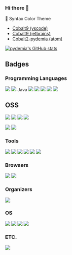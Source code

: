 ### Hi there 👋

🌈 Syntax Color Theme
- [Cobalt9 (vscode)](https://github.com/pydemia/cobalt9-vscode)
- [Cobalt9 (jetbrains)](https://github.com/pydemia/cobalt9-jetbrains)
- [Cobalt2-pydemia (atom)](https://github.com/pydemia/pydemia-atom-syntax)

[![pydemia's GitHub stats](https://github-readme-stats.vercel.app/api?username=pydemia&theme=cobalt2)](https://github.com/anuraghazra/github-readme-stats)

<!--
**pydemia/pydemia** is a ✨ _special_ ✨ repository because its `README.md` (this file) appears on your GitHub profile.

Here are some ideas to get you started:

- 🔭 I’m currently working on ...
- 🌱 I’m currently learning ...
- 👯 I’m looking to collaborate on ...
- 🤔 I’m looking for help with ...
- 💬 Ask me about ...
- 📫 How to reach me: ...
- 😄 Pronouns: ...
- ⚡ Fun fact: ...
✨🎨🌈
:white_check_mark:
:no_entry:

:heavy_check_mark: :white_check_mark:
:x: :no_entry:
:warning:

:bulb: :bell:
:speech_balloon:
:star: :zap:
:grey_question:

:+1:
:-1:
:trophy:

:trophy::bell::point_right::speech_balloon::mega::loudspeaker::four_leaf_clover::seedling::hourglass::whale::collision::zap::cloud::star::sunny::ok_hand::hand::grey_question::lock::bulb::pushpin::x::ballot_box_with_check::no_entry::no_entry_sign::negative_squared_cross_mark::heavy_check_mark::o::heavy_exclamation_mark::heavy_multiplication_x::heavy_plus_sign::heavy_minus_sign::red_circle::white_check_mark::exclamation:
-->


## Badges

### Programming Languages
<a href="https://simpleicons.org/icons/python.svg" target="_blank"><img src="https://img.shields.io/badge/Python-3776AB?style=flat-square&logo=python&logoColor=white"/></a>
<a href="https://simpleicons.org/icons/c.svg" target="_blank"><img src="https://img.shields.io/badge/C-A8B9CC?style=flat-square&logo=c&logoColor=white"/></a>
Java
<a href="https://simpleicons.org/icons/kotlin.svg" target="_blank"><img src="https://img.shields.io/badge/Kotlin-7F52FF?style=flat-square&logo=kotlin&logoColor=white"/></a>
<a href="https://simpleicons.org/icons/javascript.svg" target="_blank"><img src="https://img.shields.io/badge/Javascript-F7DF1E?style=flat-square&logo=javascript&logoColor=white"/></a>
<a href="https://simpleicons.org/icons/typescript.svg" target="_blank"><img src="https://img.shields.io/badge/Typescript-3178C6?style=flat-square&logo=typescript&logoColor=white"/></a>
<a href="https://simpleicons.org/icons/julia.svg" target="_blank"><img src="https://img.shields.io/badge/Julia-9558B2?style=flat-square&logo=julia&logoColor=white"/></a>
<a href="https://simpleicons.org/icons/go.svg" target="_blank"><img src="https://img.shields.io/badge/Go-00ADD8?style=flat-square&logo=go&logoColor=white"/></a>


## OSS

<a href="https://simpleicons.org/icons/docker.svg" target="_blank"><img src="https://img.shields.io/badge/Docker-2496ED?style=flat-square&logo=docker&logoColor=white"/></a>
<a href="https://simpleicons.org/icons/kubernetes.svg" target="_blank"><img src="https://img.shields.io/badge/Kubernetes-326CE5?style=flat-square&logo=kubernetes&logoColor=white"/></a>
<a href="https://simpleicons.org/icons/opensearch.svg" target="_blank"><img src="https://img.shields.io/badge/Opensearch-005EB8?style=flat-square&logo=opensearch&logoColor=white"/></a>
<a href="https://simpleicons.org/icons/pydantic.svg" target="_blank"><img src="https://img.shields.io/badge/Pydantic-E92063?style=flat-square&logo=pydantic&logoColor=white"/></a>

<a href="https://simpleicons.org/icons/qmk.svg" target="_blank"><img src="https://img.shields.io/badge/QMK-333333?style=flat-square&logo=qmk&logoColor=white"/></a>
<a href="https://simpleicons.org/icons/fastapi.svg" target="_blank"><img src="https://img.shields.io/badge/FastAPI-009688?style=flat-square&logo=fastapi&logoColor=white"/></a>


### Tools

<a href="https://simpleicons.org/icons/visualstudiocode.svg" target="_blank"><img src="https://img.shields.io/badge/VSCode-007ACC?style=flat-square&logo=visualstudiocode&logoColor=white"/></a>
<a href="https://simpleicons.org/icons/slack.svg" target="_blank"><img src="https://img.shields.io/badge/Slack-4A154B?style=flat-square&logo=slack&logoColor=white"/></a>
<a href="https://simpleicons.org/icons/zsh.svg" target="_blank"><img src="https://img.shields.io/badge/zsh-F15A24?style=flat-square&logo=zsh&logoColor=white"/></a>
<a href="https://simpleicons.org/icons/gnubash.svg" target="_blank"><img src="https://img.shields.io/badge/bash-4EAA25?style=flat-square&logo=gnubash&logoColor=white"/></a>
<a href="https://simpleicons.org/icons/iterm2.svg" target="_blank"><img src="https://img.shields.io/badge/iTerm2-000000?style=flat-square&logo=iterm2&logoColor=white"/></a>
<a href="https://simpleicons.org/icons/windowsterminal.svg" target="_blank"><img src="https://img.shields.io/badge/WindowsTerminal-4D4D4D?style=flat-square&logo=windowsterminal.svg&logoColor=white"/></a>


### Browsers

<a href="https://simpleicons.org/icons/vivaldi.svg" target="_blank"><img src="https://img.shields.io/badge/Vivaldi-EF3939?style=flat-square&logo=vivaldi&logoColor=white"/></a>
<a href="https://simpleicons.org/icons/microsoftedge.svg" target="_blank"><img src="https://img.shields.io/badge/MSEdge-0078D7?style=flat-square&logo=microsoftedge&logoColor=white"/></a>

### Organizers

<a href="https://simpleicons.org/icons/microsoftonenote.svg" target="_blank"><img src="https://img.shields.io/badge/OneNote-7719AA?style=flat-square&logo=microsoftonenote&logoColor=white"/></a>

### OS

<a href="https://simpleicons.org/icons/ubuntu.svg" target="_blank"><img src="https://img.shields.io/badge/Ubuntu-E95420?style=flat-square&logo=ubuntu&logoColor=white"/></a>
<a href="https://simpleicons.org/icons/windows.svg" target="_blank"><img src="https://img.shields.io/badge/Windows-0078D4?style=flat-square&logo=windows&logoColor=white"/></a>
<a href="https://simpleicons.org/icons/android.svg" target="_blank"><img src="https://img.shields.io/badge/Android-3DDC84?style=flat-square&logo=android&logoColor=white"/></a>
<a href="https://simpleicons.org/icons/elementary.svg" target="_blank"><img src="https://img.shields.io/badge/Elementary-64BAFF?style=flat-square&logo=elementary&logoColor=white"/></a>

### ETC.

<a href="https://simpleicons.org/icons/rainmeter.svg" target="_blank"><img src="https://img.shields.io/badge/Rainmeter-19519B?style=flat-square&logo=rainmeter&logoColor=white"/></a>

